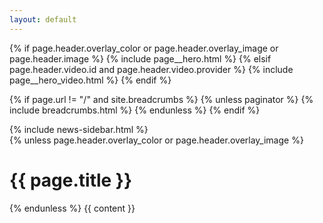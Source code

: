 ```yaml
---
layout: default
---
```


{% if page.header.overlay_color or page.header.overlay_image or page.header.image %}
  {% include page__hero.html %}
{% elsif page.header.video.id and page.header.video.provider %}
  {% include page__hero_video.html %}
{% endif %}

{% if page.url != "/" and site.breadcrumbs %}
  {% unless paginator %}
    {% include breadcrumbs.html %}
  {% endunless %}
{% endif %}

<div id="main" role="main">
  {% include news-sidebar.html %}

  <div class="archive">
    {% unless page.header.overlay_color or page.header.overlay_image %}
      <h1 id="page-title" class="page__title"{% if page.locale %} lang="{{ page.locale }}"{% endif %}>{{ page.title }}</h1>
    {% endunless %}
    {{ content }}
  </div>
</div>
